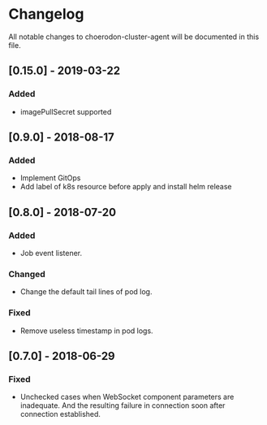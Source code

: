 # Changelog
All notable changes to choerodon-cluster-agent will be documented in this file.

## [0.15.0] - 2019-03-22
### Added
- imagePullSecret supported

## [0.9.0] - 2018-08-17
### Added
- Implement GitOps
- Add label of k8s resource before apply and install helm release

## [0.8.0] - 2018-07-20
### Added
- Job event listener.

### Changed
- Change the default tail lines of pod log.

### Fixed
- Remove useless timestamp in pod logs.

## [0.7.0] - 2018-06-29
### Fixed
- Unchecked cases when WebSocket component parameters are inadequate. And the resulting failure in connection soon after connection established.

